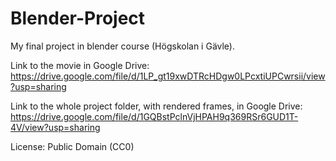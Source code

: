 # Blender-Project
My final project in blender course (Högskolan i Gävle).

Link to the movie in Google Drive:
https://drive.google.com/file/d/1LP_gt19xwDTRcHDgw0LPcxtiUPCwrsii/view?usp=sharing

Link to the whole project folder, with rendered frames, in Google Drive: 
https://drive.google.com/file/d/1GQBstPclnVjHPAH9q369RSr6GUD1T-4V/view?usp=sharing

License: Public Domain (CC0)
